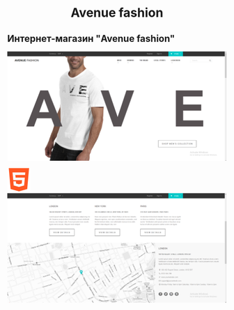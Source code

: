 <h1 align="center">Avenue fashion</h1>

## Интернет-магазин "Avenue fashion"

![Screenshort 1](/images/imgreadme/screenshort-main.png)


![Screenshort 1](/images/imgreadme/html-5.svg)
![Screenshort 1](/images/imgreadme/screenshort1.png)


